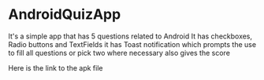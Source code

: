 # AndroidQuizApp

It's a simple app that has 5 questions related to Android
It has checkboxes, Radio buttons and TextFields
it has Toast notification which prompts the use to fill all questions or pick two where necessary also gives the score

Here is the link to the apk file




